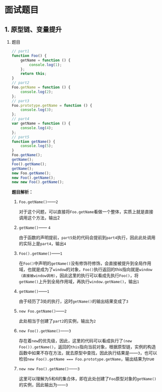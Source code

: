 # 面试题目

## 1. 原型链、变量提升

1. 题目

   ```js
   // part1
   function Foo() {
       getName = function () {
           console.log(1);
       };
       return this;
   }
   // part2
   Foo.getName = function () {
       console.log(2);
   };
   // part3
   Foo.prototype.getName = function () {
       console.log(3);
   };
   // part4
   var getName = function () {
       console.log(4);
   };
   // part5
   function getName() {
       console.log(5);
   }
   Foo.getName();
   getName(); 
   Foo().getName();
   getName();
   new Foo.getName(); 
   new Foo().getName();
   new new Foo().getName(); 
   ```

   **题目解析：**

   1. `Foo.getName()`——`2`

      对于这个问题，可以直接将`Foo.getName`看做一个整体，实质上就是直接调用这个方法，输出2

   2. `getName()`—— `4`

      由于函数的声明提前，`part5`处的代码会提前到`part4`执行，因此此处调用的实际上是`part4`，输出`4`

   3. `Foo().getName()`——`1`

      在`Foo()`中声明的`getName()`没有修饰符修饰，会直接被提升到全局作用域，也就是成为了`window`的对象，`Foo()`执行返回的this指向就是`window（直接被window调用）`，因此这里的执行可以看成先执行`Foo()`，将`getName()`上升到全局作用域，再执行`window.getName()`，输出`1`

   4. `getName()`——`1`

      由于经历了3处的执行，这时`getName()`的输出结果变成了`3`

   5. `new Foo.getName()`——`2`

      此处相当于创建了`part2`的实例，输出为`2`

   6. `new Foo().getName()`——`3`

      存在着`new`的优先级，因此，这里的代码可以看成执行了`(new Foo()).getName()`，返回的`this`指向当前对象，根据原型链，实例的构造函数中如果不存在方法，就去原型中查找，因此执行结果是——`3`，也可以检验`new Foo().getName === Foo.prototype.getName`，输出结果为true

   7. `new new Foo().getName()`——`3`

      这里可以理解为5和6的集合体，即在此处创建了`Foo`原型对象的`getName()`的实例，因此输出为——`3` 